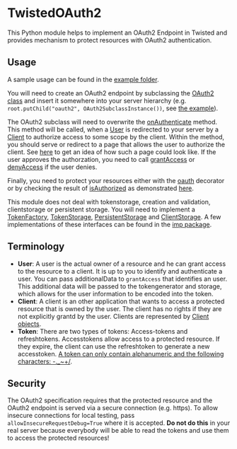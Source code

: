# TwistedOAuth2
This Python module helps to implement an OAuth2 Endpoint in Twisted and provides mechanism to protect resources with OAuth2 authentication.

## Usage

A sample usage can be found in the [example folder](https://github.com/Abestanis/TwistedOAuth2/blob/master/example/main.py).

You will need to create an OAuth2 endpoint by subclassing the [OAuth2 class](https://github.com/Abestanis/TwistedOAuth2/blob/master/oauth2/resource.py#L14)
and insert it somewhere into your server hierarchy (e.g. ```root.putChild("oauth2", OAuth2SubclassInstance())```, see [the example](https://github.com/Abestanis/TwistedOAuth2/blob/master/example/main.py#L184)).

The OAuth2 subclass will need to overwrite the [onAuthenticate](https://github.com/Abestanis/TwistedOAuth2/blob/master/oauth2/resource.py#L77) method.
This method will be called, when a [User](#terminology) is redirected to your server by a [Client](#terminology) to authorize access to some scope by the client.
Within the method, you should serve or redirect to a page that allows the user to authorize the client.
See [here](https://www.oauth.com/oauth2-servers/scope/user-interface/) to get an idea of how such a page could look like.
If the user approves the authorzation, you need to call [grantAccess](https://github.com/Abestanis/TwistedOAuth2/blob/master/oauth2/resource.py#L83)
or [denyAccess](https://github.com/Abestanis/TwistedOAuth2/blob/master/oauth2/resource.py#L80) if the user denies.

Finally, you need to protect your resources either with the [oauth](https://github.com/Abestanis/TwistedOAuth2/blob/master/oauth2/__init__.py#L26)
decorator or by checking the result of [isAuthorized](https://github.com/Abestanis/TwistedOAuth2/blob/master/oauth2/__init__.py#L14)
as demonstrated [here](https://github.com/Abestanis/TwistedOAuth2/blob/master/example/main.py#L36).

This module does not deal with tokenstorage, creation and validation, clientstorage or persistent storage.
You will need to implement a [TokenFactory](https://github.com/Abestanis/TwistedOAuth2/blob/master/oauth2/token.py#L12),
[TokenStorage](https://github.com/Abestanis/TwistedOAuth2/blob/master/oauth2/token.py#L17),
[PersistentStorage](https://github.com/Abestanis/TwistedOAuth2/blob/master/oauth2/token.py#L28) and
[ClientStorage](https://github.com/Abestanis/TwistedOAuth2/blob/master/oauth2/clients.py#L5).
A few implementations of these interfaces can be found in the [imp package](https://github.com/Abestanis/TwistedOAuth2/blob/master/oauth2/imp.py).

## Terminology

* __User__: A user is the actual owner of a resource and he can grant access to the resource to a client. It is up to you to identify and authenticate a user. You can pass additionalData to ```grantAccess``` that identifies an user. This additional data will be passed to the tokengenerator and storage, which allows for the user information to be encoded into the token.
* __Client__: A client is an other application that wants to access a protected resource that is owned by the user. The client has no rights if they are not explicitly grantd by the user. Clients are represented by [Client objects](https://github.com/Abestanis/TwistedOAuth2/blob/master/oauth2/clients.py#L11).
* __Token__: There are two types of tokens: Access-tokens and refreshtokens. Accesstokens allow access to a protected resource. If they expire, the client can use the refreshtoken to generate a new accesstoken. [A token can only contain alphanumeric and the following characters: -._~+/](https://www.oauth.com/oauth2-servers/access-tokens/access-token-response/#token).
## Security

The OAuth2 specification requires that the protected resource and the OAuth2 endpoint is served via a secure connection (e.g. https).
To allow insecure connections for local testing, pass ```allowInsecureRequestDebug=True``` where it is accepted.
__Do not do this__ in your real server because everybody will be able to read the tokens and use them to access the protected resources!
